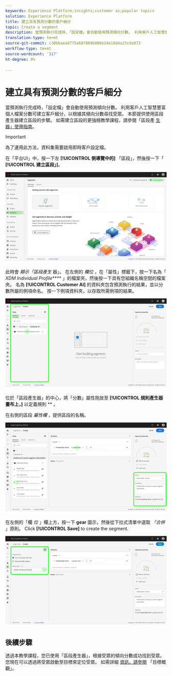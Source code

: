 ```yaml
---
keywords: Experience Platform;insights;customer ai;popular topics
solution: Experience Platform
title: 建立具有預測分數的客戶細分
topic: Create a segment
description: 當預測執行完成時，「設定檔」會自動使用預測傾向分數。 利用客戶人工智慧豐富個人檔案分數可建立客戶細分，以根據其傾向分數尋找受眾。 本節提供使用區段產生器建立區段的步驟。
translation-type: tm+mt
source-git-commit: c30bbaead775e68f869b080e24e18d4a23cda973
workflow-type: tm+mt
source-wordcount: '317'
ht-degree: 0%

---
```



# 建立具有預測分數的客戶細分

當預測執行完成時，「設定檔」會自動使用預測傾向分數。 利用客戶人工智慧豐富個人檔案分數可建立客戶細分，以根據其傾向分數尋找受眾。 本節提供使用區段產生器建立區段的步驟。 如需建立區段的更強穩教學課程，請參閱「區段產 [生器」使用指南](../../../segmentation/ui/segment-builder.md)。

>[!IMPORTANT]
>
>為了運用此方法，資料集需要啟用即時客戶設定檔。

在「平台UI」中，按一下左 **[!UICONTROL 側導覽中的]** 「區段」，然後按一下「 **[!UICONTROL 建立區段」]**。

![](../images/user-guide/segments.png)

此時會 *顯示「區段產生* 器」。 在左側的 *欄位* ，在「屬性」標籤下，按一下名為「 *XDM Individual Profile***** 」的檔案夾，然後按一下具有您組織名稱空間的檔案夾。 名為 **[!UICONTROL Customer AI]** 的資料夾包含預測執行的結果，並以分數所屬的例項命名。 按一下例項資料夾，以存取所需例項的結果。

![](../images/user-guide/results.png)

位於「區段產生器」的中心，將「分數」屬性拖放至 **[!UICONTROL 規則產生器畫布上，]** 以定義規則 ** 。

在右側的區段 *屬性欄* ，提供區段的名稱。

![](../images/user-guide/properties.png)

在左側的「欄 *位* 」欄上方，按一下 **gear** 圖示，然後從下拉式清單中選取 *「合併* 」原則。 Click **[!UICONTROL Save]** to create the segment.

![](../images/user-guide/merge_policy.png)

## 後續步驟

透過本教學課程，您已使用「區段產生器」，根據受眾的傾向分數成功找到受眾。 您現在可以透過將受眾啟動至目標來定位受眾。 如需詳細 [資訊，請參閱](https://docs.adobe.com/content/help/en/experience-platform/rtcdp/destinations/destinations-overview.html) 「目標概觀」。